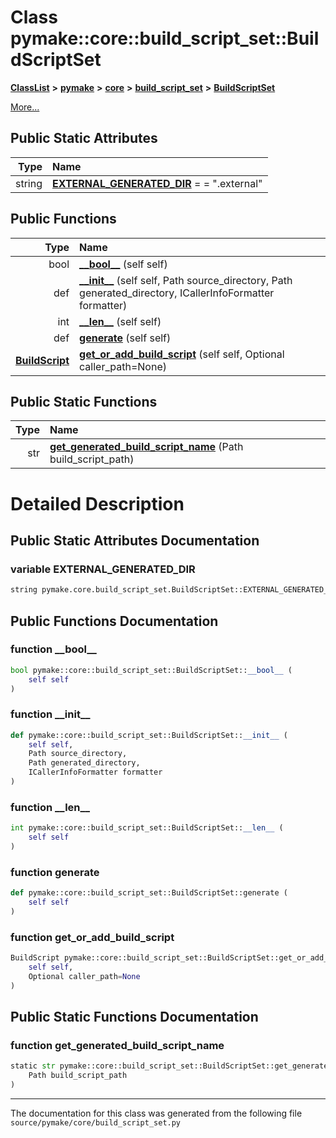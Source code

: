 
# Class pymake::core::build\_script\_set::BuildScriptSet



[**ClassList**](annotated.md) **>** [**pymake**](namespacepymake.md) **>** [**core**](namespacepymake_1_1core.md) **>** [**build\_script\_set**](namespacepymake_1_1core_1_1build__script__set.md) **>** [**BuildScriptSet**](classpymake_1_1core_1_1build__script__set_1_1BuildScriptSet.md)



[More...](#detailed-description)















## Public Static Attributes

| Type | Name |
| ---: | :--- |
|  string | [**EXTERNAL\_GENERATED\_DIR**](#variable-external_generated_dir)   = =  ".external"<br> |

## Public Functions

| Type | Name |
| ---: | :--- |
|  bool | [**\_\_bool\_\_**](#function-__bool__) (self self) <br> |
|  def | [**\_\_init\_\_**](#function-__init__) (self self, Path source\_directory, Path generated\_directory, ICallerInfoFormatter formatter) <br> |
|  int | [**\_\_len\_\_**](#function-__len__) (self self) <br> |
|  def | [**generate**](#function-generate) (self self) <br> |
|  [**BuildScript**](classpymake_1_1core_1_1build__script_1_1BuildScript.md) | [**get\_or\_add\_build\_script**](#function-get_or_add_build_script) (self self, Optional caller\_path=None) <br> |

## Public Static Functions

| Type | Name |
| ---: | :--- |
|  str | [**get\_generated\_build\_script\_name**](#function-get_generated_build_script_name) (Path build\_script\_path) <br> |







# Detailed Description


 


    
## Public Static Attributes Documentation


### variable EXTERNAL\_GENERATED\_DIR 

```Python
string pymake.core.build_script_set.BuildScriptSet::EXTERNAL_GENERATED_DIR;
```



## Public Functions Documentation


### function \_\_bool\_\_ 


```Python
bool pymake::core::build_script_set::BuildScriptSet::__bool__ (
    self self
) 
```



 


        

### function \_\_init\_\_ 


```Python
def pymake::core::build_script_set::BuildScriptSet::__init__ (
    self self,
    Path source_directory,
    Path generated_directory,
    ICallerInfoFormatter formatter
) 
```



 


        

### function \_\_len\_\_ 


```Python
int pymake::core::build_script_set::BuildScriptSet::__len__ (
    self self
) 
```



 


        

### function generate 


```Python
def pymake::core::build_script_set::BuildScriptSet::generate (
    self self
) 
```



 


        

### function get\_or\_add\_build\_script 


```Python
BuildScript pymake::core::build_script_set::BuildScriptSet::get_or_add_build_script (
    self self,
    Optional caller_path=None
) 
```



 


        
## Public Static Functions Documentation


### function get\_generated\_build\_script\_name 


```Python
static str pymake::core::build_script_set::BuildScriptSet::get_generated_build_script_name (
    Path build_script_path
) 
```



 


        

------------------------------
The documentation for this class was generated from the following file `source/pymake/core/build_script_set.py`